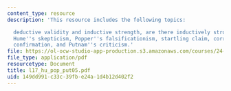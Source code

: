 ```yaml
---
content_type: resource
description: 'This resource includes the following topics:

  deductive validity and inductive strength, are there inductively strong arguments?,
  Hume''s skepticism, Popper''s falsificationism, startling claim, corroboration isn''t
  confirmation, and Putnam''s criticism.'
file: https://ol-ocw-studio-app-production.s3.amazonaws.com/courses/24-03-relativism-reason-and-reality-spring-2005/149dd991c33c39fbe24a1d4b12d402f2_l17_hu_pop_put05.pdf
file_type: application/pdf
resourcetype: Document
title: l17_hu_pop_put05.pdf
uid: 149dd991-c33c-39fb-e24a-1d4b12d402f2
---
```

